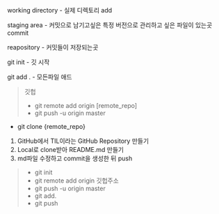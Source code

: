 working directory -  실제 디렉토리 add

staging area - 커밋으로 남기고싶은 특정 버전으로 관리하고 싶은 파일이 있는곳 commit

reapository - 커밋들이 저장되는곳



git init - 깃 시작

git add . - 모든파일 애드

> 깃헙
>
> - git remote add origin [remote_repo]
> - git push -u origin master

- git clone {remote_repo}

1. GitHub에서 TIL이라는 GitHub Repository 만들기
2. Local로 clone받아 README.md 만들기
3. md파일 수정하고 commit을 생성한 뒤 push

>- git init
>- git remote add origin 깃헙주소
>- git push -u origin master
>- git add.
>- git push